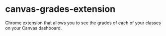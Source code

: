 # canvas-grades-extension
Chrome extension that allows you to see the grades of each of your classes on your Canvas dashboard. 